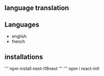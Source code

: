 ## language translation

## Languages
- english
- french

## installations
'''
npm install next-i18next
'''
'''
npm i react-intl